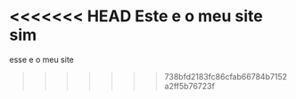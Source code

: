 <<<<<<< HEAD
Este e o meu site sim
=======
esse e o meu site
>>>>>>> 738bfd2183fc86cfab66784b7152a2ff5b76723f
